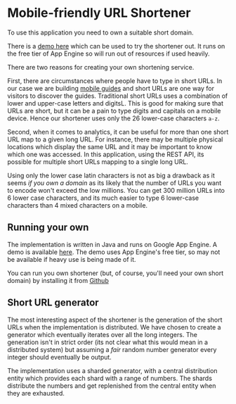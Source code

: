 # Mobile-friendly URL Shortener

To use this application you need to own a suitable short domain.

There is a [demo here][5] which can be used to try the shortener
out. It runs on the free tier of App Engine so will run out of
resources if used heavily.

There are two reasons for creating your own shortening service.

First, there are circumstances where people have to type in short
URLs. In our case we are building [mobile guides][1] and short URLs
are one way for visitors to discover the guides.  Traditional short
URLs uses a combination of lower and upper-case letters and digitsL.
This is good for making sure that URLs are short, but it can be a pain
to type digits and capitals on a mobile device.  Hence our shortener
uses only the 26 lower-case characters `a-z`.

Second, when it comes to analytics, it can be useful for more than one
short URL map to a given long URL.  For instance, there may be
multiple physical locations which display the same URL and it may be
important to know which one was accessed. In this application, using
the REST API, its possible for multiple short URLs mapping to a single
long URL.

Using only the lower case latin characters is not as big a drawback as
it seems _if you own a domain_ as its likely that the number of URLs
you want to encode won't exceed the low millions.  You can get 300
million URLs into 6 lower case characters, and its much easier to type
6 lower-case characters than 4 mixed characters on a mobile.

## Running your own

The implementation is written in Java and runs on Google App Engine.
A demo is available [here][2]. The demo uses App Engine's free tier,
so may not be available if heavy use is being made of it.

You can run you own shortener (but, of course, you'll need your own
short domain) by installing it from [Github][3]

## Short URL generator

The most interesting aspect of the shortener is the generation of the
short URLs when the implementation is distributed.  We have chosen to
create a generator which eventually iterates over all the long
integers.  The generation isn't in strict order (its not clear what
this would mean in a distributed system) but assuming a _fair_ random
number generator every integer should eventually be output.

The implementation uses a sharded generator, with a central
distribution entity which provides each shard with a range of
numbers.  The shards distribute the numbers and get replenished from
the central entity when they are exhausted.

[1]: http://www.cilogi.com
[2]: http://shorten2go.appspot.com
[3]: http://github.com/cilogi/shorten2go
[4]: https://cloud.google.com/appengine/docs/java/logs/
[5]: https://shorten2go.appspot.com
